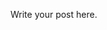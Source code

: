 <!-- 
.. title: Working With PDF Files
.. slug: working-with-pdf-files
.. date: 2015-11-14 13:58:06 UTC-05:00
.. tags: draft
.. category: 
.. link: 
.. description: 
.. type: text
-->

Write your post here.
